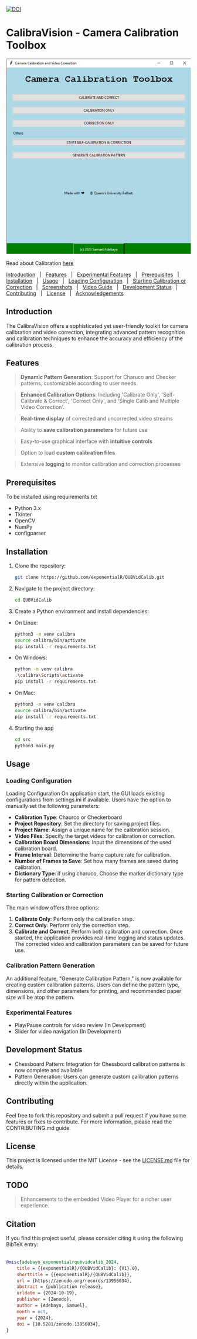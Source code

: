 [![DOI](https://zenodo.org/badge/DOI/10.5281/zenodo.13956034.svg)](https://doi.org/10.5281/zenodo.13956034)

# CalibraVision - Camera Calibration Toolbox
![CameraCalibration-tool.png](assets/CameraCalibration-tool.png)

Read about Calibration [here](https://samueladebayo.com/camera-calibration-part-1)


[Introduction](#introduction) &nbsp; | &nbsp; [Features](#features) &nbsp; | &nbsp; [Experimental Features](#experimental-features) &nbsp; | &nbsp; [Prerequisites](#prerequisites) &nbsp; | &nbsp; [Installation](#installation) &nbsp; | &nbsp; [Usage](#usage) &nbsp; | &nbsp; [Loading Configuration](#loading-configuration) &nbsp; | &nbsp; [Starting Calibration or Correction](#starting-calibration-or-correction) &nbsp; | &nbsp; [Screenshots](#screenshots) &nbsp; | &nbsp; [Video Guide](#video-guide) &nbsp; | &nbsp; [Development Status](#development-status) &nbsp; | &nbsp; [Contributing](#contributing) &nbsp; | &nbsp; [License](#license) &nbsp; | &nbsp; [Acknowledgements](#acknowledgements)


## Introduction

The CalibraVision offers a sophisticated yet user-friendly toolkit for camera calibration and video correction, integrating advanced pattern recognition and calibration techniques to enhance the accuracy and efficiency of the calibration process.
## Features

> **Dynamic Pattern Generation**: Support for Charuco and Checker patterns, customizable according to user needs.

> **Enhanced Calibration Options**: Including 'Calibrate Only', 'Self-Calibrate & Correct', 'Correct Only', and 'Single Calib and Multiple Video Correction'.

> **Real-time display** of corrected and uncorrected video streams

> Ability to **save calibration parameters** for future use

> Easy-to-use graphical interface with **intuitive controls**

> Option to load **custom calibration files**

> Extensive **logging** to monitor calibration and correction processes

## Prerequisites
To be installed using requirements.txt
- Python 3.x
- Tkinter
- OpenCV
- NumPy
- configparser

## Installation

1. Clone the repository:
   ```bash
   git clone https://github.com/exponentialR/QUBVidCalib.git
2. Navigate to the project directory:
    ````bash
   cd QUBVidCalib
   
3. Create a Python environment and install dependencies:

- On Linux:

    ````bash 
   python3 -m venv calibra
   source calibra/bin/activate
   pip install -r requirements.txt
  
   
- On Windows:
    ````bash 
  python -m venv calibra
  .\calibra\Scripts\activate
  pip install -r requirements.txt

- On Mac:
    ````bash
  python3 -m venv calibra
  source calibra/bin/activate
  pip install -r requirements.txt


4. Starting the app
   ```bash 
   cd src 
   python3 main.py

## Usage
### Loading Configuration
Loading Configuration
On application start, the GUI loads existing configurations from settings.ini if available. Users have the option to manually set the following parameters:

* **Calibration Type**: Chaurco or Checkerboard
* **Project Repository**: Set the directory for saving project files.
* **Project Name**: Assign a unique name for the calibration session.
* **Video Files**: Specify the target videos for calibration or correction.
* **Calibration Board Dimensions**: Input the dimensions of the used calibration board.
* **Frame Interval**: Determine the frame capture rate for calibration.
* **Number of Frames to Save**: Set how many frames are saved during calibration.
* **Dictionary Type**: if using charuco, Choose the marker dictionary type for pattern detection.

### Starting Calibration or Correction
The main window offers three options:

1. **Calibrate Only**: Perform only the calibration step.
2. **Correct Only**: Perform only the correction step.
3. **Calibrate and Correct**: Perform both calibration and correction.
Once started, the application provides real-time logging and status updates. The corrected video and calibration parameters can be saved for future use.

### Calibration Pattern Generation
An additional feature, "Generate Calibration Pattern," is now available for creating custom calibration patterns. Users can define the pattern type, dimensions, and other parameters for printing, and recommended paper size will be atop the pattern.

### Experimental Features

- Play/Pause controls for video review (In Development)
- Slider for video navigation (In Development)

## Development Status
- Chessboard Pattern: Integration for Chessboard calibration patterns is now complete and available.
- Pattern Generation: Users can generate custom calibration patterns directly within the application.

## Contributing
Feel free to fork this repository and submit a pull request if you have some features or fixes to contribute. For more information, please read the CONTRIBUTING.md guide.

## License
This project is licensed under the MIT License - see the [LICENSE.md](./LICENSE.md) file for details.


## TODO 
> Enhancements to the embedded Video Player for a richer user experience.

## Citation
If you find this project useful, please consider citing it using the following BibTeX entry:
```bibtex

@misc{adebayo_exponentialrqubvidcalib_2024,
	title = {{exponentialR}/{QUBVidCalib}: {V1}.0},
	shorttitle = {{exponentialR}/{QUBVidCalib}},
	url = {https://zenodo.org/records/13956034},
	abstract = {publication release},
	urldate = {2024-10-19},
	publisher = {Zenodo},
	author = {Adebayo, Samuel},
	month = oct,
	year = {2024},
	doi = {10.5281/zenodo.13956034},
}
